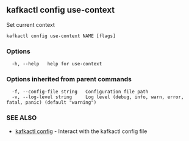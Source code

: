 ## kafkactl config use-context

Set current context

```
kafkactl config use-context NAME [flags]
```

### Options

```
  -h, --help   help for use-context
```

### Options inherited from parent commands

```
  -f, --config-file string   Configuration file path
  -v, --log-level string     Log level (debug, info, warn, error, fatal, panic) (default "warning")
```

### SEE ALSO

* [kafkactl config](kafkactl_config.md)	 - Interact with the kafkactl config file


